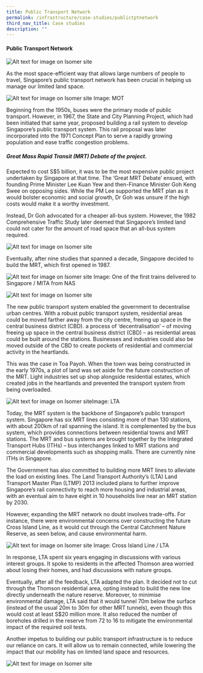 ```yaml
---
title: Public Transport Network
permalink: /infrastructure/case-studies/publictptnetwork
third_nav_title: Case studies
description: ""
---
```




#### Public Transport Network

![Alt text for image on Isomer site](/images/infrastructure/case-studies-urban-planning/upcs-1.png)

As the most space-efficient way that allows large numbers of people to travel, Singapore’s public transport network has been crucial in helping us manage our limited land space.

![Alt text for image on Isomer site](/images/infrastructure/case-studies-urban-planning/upcs-2.png)
Image: MOT

Beginning from the 1950s, buses were the primary mode of public transport. However, in 1967, the State and City Planning Project, which had been initiated that same year, proposed building a rail system to develop Singapore’s public transport system. This rail proposal was later incorporated into the 1971 Concept Plan to serve a rapidly growing population and ease traffic congestion problems.

##### Great Mass Rapid Transit (MRT) Debate of the project.
Expected to cost S$5 billion, it was to be the most expensive public project undertaken by Singapore at that time. The ‘Great MRT Debate’ ensued, with founding Prime Minister Lee Kuan Yew and then-Finance Minister Goh Keng Swee on opposing sides. While the PM Lee supported the MRT plan as it would bolster economic and social growth, Dr Goh was unsure if the high costs would make it a worthy investment.

Instead, Dr Goh advocated for a cheaper all-bus system. However, the 1982 Comprehensive Traffic Study later deemed that Singapore’s limited land could not cater for the amount of road space that an all-bus system required.

![Alt text for image on Isomer site](/images/infrastructure/case-studies-urban-planning/upcs-3.png)

Eventually, after nine studies that spanned a decade, Singapore decided to build the MRT, which first opened in 1987.

![Alt text for image on Isomer site](/images/infrastructure/case-studies-urban-planning/upcs-4.png)
Image: One of the first trains delivered to Singapore / MITA from NAS

![Alt text for image on Isomer site](/images/infrastructure/case-studies-urban-planning/upcs-5.png)

The new public transport system enabled the government to decentralise urban centres. With a robust public transport system, residential areas could be moved farther away from the city centre, freeing up space in the central business district (CBD). a process of ‘decentralisation’ – of moving freeing up space in the central business district (CBD) – as residential areas could be built around the stations. Businesses and industries could also be moved outside of the CBD to create pockets of residential and commercial activity in the heartlands.

This was the case in Toa Payoh. When the town was being constructed in the early 1970s, a plot of land was set aside for the future construction of the MRT. Light industries set up shop alongside residential estates, which created jobs in the heartlands and prevented the transport system from being overloaded.

![Alt text for image on Isomer site](/images/MRTMAP.png)Image: LTA

Today, the MRT system is the backbone of Singapore’s public transport system. Singapore has six MRT lines consisting more of than 130 stations, with about 200km of rail spanning the island. It is complemented by the bus system, which provides connections between residential towns and MRT stations. The MRT and bus systems are brought together by the Integrated Transport Hubs (ITHs) – bus interchanges linked to MRT stations and commercial developments such as shopping malls. There are currently nine ITHs in Singapore.

The Government has also committed to building more MRT lines to alleviate the load on existing lines. The Land Transport Authority’s (LTA) Land Transport Master Plan (LTMP) 2013 included plans to further improve Singapore’s rail connectivity to reach more housing and industrial areas, with an eventual aim to have eight in 10 households live near an MRT station by 2030.

However, expanding the MRT network no doubt involves trade-offs. For instance, there were environmental concerns over constructing the future Cross Island Line, as it would cut through the Central Catchment Nature Reserve, as seen below, and cause environmental harm.

![Alt text for image on Isomer site](/images/infrastructure/case-studies-urban-planning/upcs-7.png)
Image: Cross Island Line / LTA

In response, LTA spent six years engaging in discussions with various interest groups. It spoke to residents in the affected Thomson area worried about losing their homes, and had discussions with nature groups.

Eventually, after all the feedback, LTA adapted the plan. It decided not to cut through the Thomson residential area, opting instead to build the new line directly underneath the nature reserve. Moreover, to minimise environmental damage, LTA said that it would tunnel 70m below the surface (instead of the usual 20m to 30m for other MRT tunnels), even though this would cost at least S$20 million more. It also reduced the number of boreholes drilled in the reserve from 72 to 16 to mitigate the environmental impact of the required soil tests.

Another impetus to building our public transport infrastructure is to reduce our reliance on cars. It will allow us to remain connected, while lowering the impact that our mobility has on limited land space and resources.

![Alt text for image on Isomer site](/images/infrastructure/case-studies-urban-planning/upcs-8.png)
